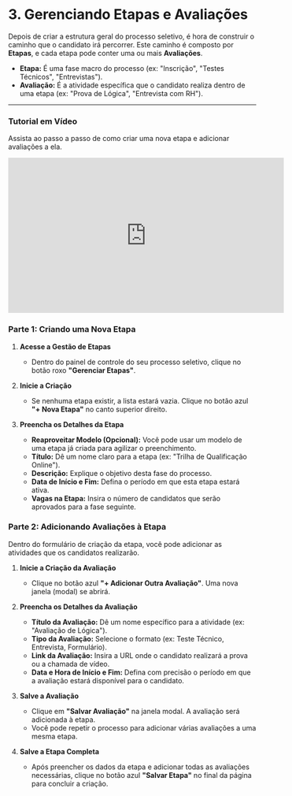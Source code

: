 # 3. Gerenciando Etapas e Avaliações

Depois de criar a estrutura geral do processo seletivo, é hora de construir o caminho que o candidato irá percorrer. Este caminho é composto por **Etapas**, e cada etapa pode conter uma ou mais **Avaliações**.

- **Etapa:** É uma fase macro do processo (ex: "Inscrição", "Testes Técnicos", "Entrevistas").
- **Avaliação:** É a atividade específica que o candidato realiza dentro de uma etapa (ex: "Prova de Lógica", "Entrevista com RH").

---

### Tutorial em Vídeo

Assista ao passo a passo de como criar uma nova etapa e adicionar avaliações a ela.

<iframe width="560" height="315" src="https://www.youtube.com/embed/Fx3DfsgvalI?si=uxUKcxGZPcjZdpnD&amp;start=255" title="YouTube video player" frameborder="0" allow="accelerometer; autoplay; clipboard-write; encrypted-media; gyroscope; picture-in-picture; web-share" referrerpolicy="strict-origin-when-cross-origin" allowfullscreen></iframe>

### Parte 1: Criando uma Nova Etapa

1.  **Acesse a Gestão de Etapas**
    * Dentro do painel de controle do seu processo seletivo, clique no botão roxo **"Gerenciar Etapas"**.

2.  **Inicie a Criação**
    * Se nenhuma etapa existir, a lista estará vazia. Clique no botão azul **"+ Nova Etapa"** no canto superior direito.

3.  **Preencha os Detalhes da Etapa**
    * **Reaproveitar Modelo (Opcional):** Você pode usar um modelo de uma etapa já criada para agilizar o preenchimento.
    * **Título:** Dê um nome claro para a etapa (ex: "Trilha de Qualificação Online").
    * **Descrição:** Explique o objetivo desta fase do processo.
    * **Data de Início e Fim:** Defina o período em que esta etapa estará ativa.
    * **Vagas na Etapa:** Insira o número de candidatos que serão aprovados para a fase seguinte.

### Parte 2: Adicionando Avaliações à Etapa

Dentro do formulário de criação da etapa, você pode adicionar as atividades que os candidatos realizarão.

1.  **Inicie a Criação da Avaliação**
    * Clique no botão azul **"+ Adicionar Outra Avaliação"**. Uma nova janela (modal) se abrirá.

2.  **Preencha os Detalhes da Avaliação**
    * **Título da Avaliação:** Dê um nome específico para a atividade (ex: "Avaliação de Lógica").
    * **Tipo da Avaliação:** Selecione o formato (ex: Teste Técnico, Entrevista, Formulário).
    * **Link da Avaliação:** Insira a URL onde o candidato realizará a prova ou a chamada de vídeo.
    * **Data e Hora de Início e Fim:** Defina com precisão o período em que a avaliação estará disponível para o candidato.

3.  **Salve a Avaliação**
    * Clique em **"Salvar Avaliação"** na janela modal. A avaliação será adicionada à etapa.
    * Você pode repetir o processo para adicionar várias avaliações a uma mesma etapa.

4.  **Salve a Etapa Completa**
    * Após preencher os dados da etapa e adicionar todas as avaliações necessárias, clique no botão azul **"Salvar Etapa"** no final da página para concluir a criação.